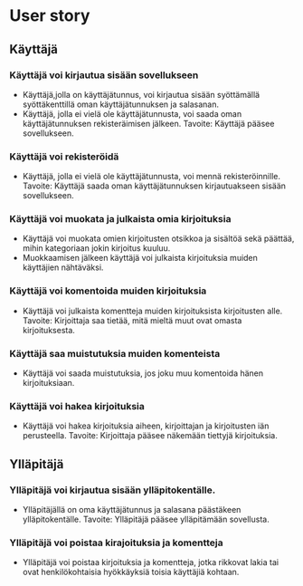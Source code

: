 # User story

## Käyttäjä
### Käyttäjä voi kirjautua sisään sovellukseen
- Käyttäjä,jolla on käyttäjätunnus, voi kirjautua sisään syöttämällä syöttäkenttillä oman käyttäjätunnuksen ja salasanan.
- Käyttäjä, jolla ei vielä ole käyttäjätunnusta, voi saada oman käyttäjätunnuksen rekisteräimisen jälkeen.
Tavoite: Käyttäjä pääsee sovellukseen.

### Käyttäjä voi rekisteröidä
- Käyttäjä, jolla ei vielä ole käyttäjätunnusta, voi mennä rekisteröinnille.
Tavoite: Käyttäjä saada oman käyttäjätunnuksen kirjautuakseen sisään sovellukseen.

### Käyttäjä voi muokata ja julkaista omia kirjoituksia
- Käyttäjä voi muokata omien kirjoitusten otsikkoa ja sisältöä sekä päättää, mihin kategoriaan jokin kirjoitus kuuluu.
- Muokkaamisen jälkeen käyttäjä voi julkaista kirjoituksia muiden käyttäjien nähtäväksi.

### Käyttäjä voi komentoida muiden kirjoituksia
- Käyttäjä voi julkaista komentteja muiden kirjoituksista kirjoitusten alle.
Tavoite: Kirjoittaja saa tietää, mitä mieltä muut ovat omasta kirjoituksesta.

### Käyttäjä saa muistutuksia muiden komenteista
- Käyttäjä voi saada muistutuksia, jos joku muu komentoida hänen kirjoituksiaan.

### Käyttäjä voi hakea kirjoituksia
- Käyttäjä voi hakea kirjoituksia aiheen, kirjoittajan ja kirjoitusten iän perusteella.
Tavoite: Kirjoittaja pääsee näkemään tiettyjä kirjoituksia.

## Ylläpitäjä
### Ylläpitäjä voi kirjautua sisään ylläpitokentälle.
- Ylläpitäjällä on oma käyttäjätunnus ja salasana päästäkeen ylläpitokentälle.
Tavoite: Ylläpitäjä pääsee ylläpitämään sovellusta.

### Ylläpitäjä voi poistaa kirajoituksia ja komentteja
- Ylläpitäjä voi poistaa kirjoituksia ja komentteja, jotka rikkovat lakia tai ovat henkilökohtaisia hyökkäyksiä toisia käyttäjiä kohtaan.
